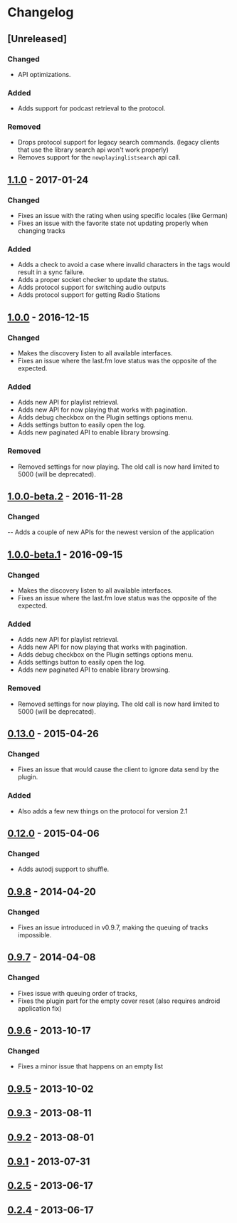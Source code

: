 # Changelog

## [Unreleased]

### Changed
- API optimizations.

### Added
- Adds support for podcast retrieval to the protocol.

### Removed
- Drops protocol support for legacy search commands. (legacy clients that use the library search api won't work properly)
- Removes support for the ```nowplayinglistsearch``` api call.

## [1.1.0](https://github.com/musicbeeremote/plugin/compare/v1.0.0..v1.1.0) - 2017-01-24

### Changed
- Fixes an issue with the rating when using specific locales (like German)
- Fixes an issue with the favorite state not updating properly when changing tracks

### Added
- Adds a check to avoid a case where invalid characters in the tags would result in a sync failure.
- Adds a proper socket checker to update the status.
- Adds protocol support for switching audio outputs
- Adds protocol support for getting Radio Stations

## [1.0.0](https://github.com/musicbeeremote/plugin/compare/v1.0.0-beta.2..v1.0.0) - 2016-12-15

### Changed
- Makes the discovery listen to all available interfaces.
- Fixes an issue where the last.fm love status was the opposite of the expected.

### Added
- Adds new API for playlist retrieval.
- Adds new API for now playing that works with pagination.
- Adds debug checkbox on the Plugin settings options menu.
- Adds settings button to easily open the log.
- Adds new paginated API to enable library browsing.

### Removed

- Removed settings for now playing. The old call is now hard limited to 5000 (will be deprecated).

## [1.0.0-beta.2](https://github.com/musicbeeremote/plugin/compare/v1.0.0-beta.1..v1.0.0-beta.2) - 2016-11-28

### Changed 
-- Adds a couple of new APIs for the newest version of the application

## [1.0.0-beta.1](https://github.com/musicbeeremote/plugin/compare/v0.13.0..v1.0.0-beta.1) - 2016-09-15

### Changed
- Makes the discovery listen to all available interfaces.
- Fixes an issue where the last.fm love status was the opposite of the expected.

### Added
- Adds new API for playlist retrieval.
- Adds new API for now playing that works with pagination.
- Adds debug checkbox on the Plugin settings options menu.
- Adds settings button to easily open the log.
- Adds new paginated API to enable library browsing.

### Removed
- Removed settings for now playing. The old call is now hard limited to 5000 (will be deprecated).
   
## [0.13.0](https://github.com/musicbeeremote/plugin/compare/v0.12.0..v0.13.0) - 2015-04-26

### Changed
- Fixes an issue that would cause the client to ignore data send by the plugin.

### Added
- Also adds a few new things on the protocol for version 2.1
 
## [0.12.0](https://github.com/musicbeeremote/plugin/compare/v0.9.8..v0.12.0) - 2015-04-06
 
### Changed
 - Adds autodj support to shuffle.

## [0.9.8](https://github.com/musicbeeremote/plugin/compare/v0.9.7..v0.9.8) - 2014-04-20
 
### Changed
 - Fixes an issue introduced in v0.9.7, making the queuing of tracks impossible.

## [0.9.7](https://github.com/musicbeeremote/plugin/compare/v0.9.6..v0.9.7) - 2014-04-08
 
### Changed
 - Fixes issue with queuing order of tracks,
 - Fixes the plugin part for the empty cover reset (also requires android application fix)
 
## [0.9.6](https://github.com/musicbeeremote/plugin/compare/v0.9.5..v0.9.6) - 2013-10-17
 
### Changed
 - Fixes a minor issue that happens on an empty list
 
## [0.9.5](https://github.com/musicbeeremote/plugin/compare/v0.9.3..v0.9.5) - 2013-10-02
 
## [0.9.3](https://github.com/musicbeeremote/plugin/compare/v0.9.2..v0.9.3) - 2013-08-11

## [0.9.2](https://github.com/musicbeeremote/plugin/compare/v0.9.1..v0.9.2) - 2013-08-01

## [0.9.1](https://github.com/musicbeeremote/plugin/compare/v0.2.5..v0.9.1) - 2013-07-31

## [0.2.5](https://github.com/musicbeeremote/plugin/compare/v0.2.4..v0.2.5) - 2013-06-17

## [0.2.4](https://github.com/musicbeeremote/plugin/releases/tag/0.2.4) - 2013-06-17



